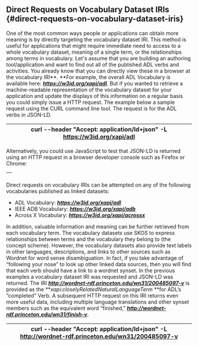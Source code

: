 ## Direct Requests on Vocabulary Dataset IRIs {#direct-requests-on-vocabulary-dataset-iris}

One of the most common ways people or applications can obtain more meaning is by directly targeting the vocabulary dataset IRI. This method is useful for applications that might require immediate need to access to a whole vocabulary dataset, meaning of a single term, or the relationships among terms in vocabulary. Let's assume that you are building an authoring tool/application and want to find out all of the published ADL verbs and activities. You already know that you can directly view these in a browser at the vocabulary IRI**_._ **For example, the overall ADL Vocabulary is available here: **_https://w3id.org/xapi/adl_**. But if you wanted to retrieve a machine-readable representation of the vocabulary dataset for your application and update the displays of this information on a regular basis you could simply issue a HTTP request. The example below a sample request using the CURL command line tool. The request is for the ADL verbs in JSON-LD.

| curl --header "Accept: application/ld+json" -L https://w3id.org/xapi/adl |
| --- |

Alternatively, you could use JavaScript to test that JSON-LD is returned using an HTTP request in a browser developer console such as Firefox or Chrome:

| <!doctype html> |
| --- |

Direct requests on vocabulary IRIs can be attempted on any of the following vocabularies published as linked datasets:

*   ADL Vocabulary: **_https://w3id.org/xapi/adl_**
*   IEEE ADB Vocabulary: **_https://w3id.org/xapi/adb_**
*   Across X Vocabulary: **_https://w3id.org/xapi/acrossx_**

In addition, valuable information and meaning can be further retrieved from each vocabulary term. The vocabulary datasets use SKOS to express relationships between terms and the vocabulary they belong to (the concept scheme). However, the vocabulary datasets also provide text labels in other languages, descriptions, and links to other sources such as Wordnet for word sense disambiguation. In fact, if you take advantage of “following your nose” to look up other linked data sources, then you will find that each verb should have a link to a wordnet synset. In the previous examples a vocabulary dataset IRI was requested and JSON-LD was returned. The IRI **_http://wordnet-rdf.princeton.edu/wn31/200485097-v_** is provided as the **_xapi:closelyRelatedNaturalLanguageTerm_ **for ADL’s “completed” Verb. A subsequent HTTP request on this IRI returns even more useful data, including multiple language translations and other synset members such as the equivalent word “finished,” **_http://wordnet-rdf.princeton.edu/wn31/finish-v_**.

| curl --header "Accept: application/ld+json" -L http://wordnet-rdf.princeton.edu/wn31/200485097-v |
| --- |